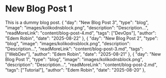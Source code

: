 # New Blog Post 1

This is a dummy blog post.
 { "day": "New Blog Post 3", "type": "blog", "image": "images/kolikodnsblock.png", "description": "Description...", "readMoreLink": "content/blog-post-4.md", "tags": ["DevOps"], "author": "Edem Robin", "date": "2025-08-22" },
        { "day": "New Blog Post 2", "type": "blog", "image": "images/kolikodnsblock.png", "description": "Description...", "readMoreLink": "content/blog-post-3.md", "tags": ["WebDev"], "author": "Edem Robin", "date": "2025-08-21" },
        { "day": "New Blog Post 1", "type": "blog", "image": "images/kolikodnsblock.png", "description": "Description...", "readMoreLink": "content/blog-post-2.md", "tags": ["Tutorial"], "author": "Edem Robin", "date": "2025-08-20" },